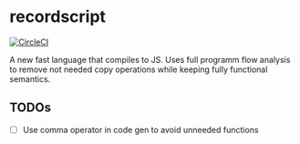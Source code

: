 # recordscript

[![CircleCI](https://circleci.com/gh/agrafix/recordscript.svg?style=svg&circle-token=1a1ff5091fb225a0f633000f4e86c514128b18b1)](https://circleci.com/gh/agrafix/recordscript)

A new fast language that compiles to JS. Uses full programm flow analysis to remove not needed
copy operations while keeping fully functional semantics.

## TODOs

- [ ] Use comma operator in code gen to avoid unneeded functions
